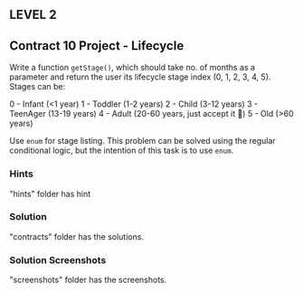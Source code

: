 ## LEVEL 2

## Contract 10 Project - Lifecycle

Write a function `getStage()`, which should take no. of months as a parameter and return the user its lifecycle stage index (0, 1, 2, 3, 4, 5). Stages can be:

0 - Infant (<1 year)
1 - Toddler (1-2 years)
2 - Child (3-12 years)
3 - TeenAger (13-19 years)
4 - Adult (20-60 years, just accept it :grimacing:)
5 - Old (>60 years)

Use `enum` for stage listing. This problem can be solved using the regular conditional logic, but the intention of this task is to use `enum`.

### Hints

"hints" folder has hint

### Solution

"contracts" folder has the solutions.

### Solution Screenshots

"screenshots" folder has the screenshots.
